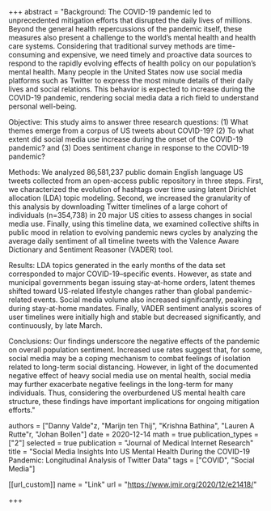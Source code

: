 +++
abstract = "Background:
The COVID-19 pandemic led to unprecedented mitigation efforts that disrupted the daily lives of millions. Beyond the general health repercussions of the pandemic itself, these measures also present a challenge to the world’s mental health and health care systems. Considering that traditional survey methods are time-consuming and expensive, we need timely and proactive data sources to respond to the rapidly evolving effects of health policy on our population’s mental health. Many people in the United States now use social media platforms such as Twitter to express the most minute details of their daily lives and social relations. This behavior is expected to increase during the COVID-19 pandemic, rendering social media data a rich field to understand personal well-being.

Objective:
This study aims to answer three research questions: (1) What themes emerge from a corpus of US tweets about COVID-19? (2) To what extent did social media use increase during the onset of the COVID-19 pandemic? and (3) Does sentiment change in response to the COVID-19 pandemic?

Methods:
We analyzed 86,581,237 public domain English language US tweets collected from an open-access public repository in three steps. First, we characterized the evolution of hashtags over time using latent Dirichlet allocation (LDA) topic modeling. Second, we increased the granularity of this analysis by downloading Twitter timelines of a large cohort of individuals (n=354,738) in 20 major US cities to assess changes in social media use. Finally, using this timeline data, we examined collective shifts in public mood in relation to evolving pandemic news cycles by analyzing the average daily sentiment of all timeline tweets with the Valence Aware Dictionary and Sentiment Reasoner (VADER) tool.

Results:
LDA topics generated in the early months of the data set corresponded to major COVID-19–specific events. However, as state and municipal governments began issuing stay-at-home orders, latent themes shifted toward US-related lifestyle changes rather than global pandemic-related events. Social media volume also increased significantly, peaking during stay-at-home mandates. Finally, VADER sentiment analysis scores of user timelines were initially high and stable but decreased significantly, and continuously, by late March.

Conclusions:
Our findings underscore the negative effects of the pandemic on overall population sentiment. Increased use rates suggest that, for some, social media may be a coping mechanism to combat feelings of isolation related to long-term social distancing. However, in light of the documented negative effect of heavy social media use on mental health, social media may further exacerbate negative feelings in the long-term for many individuals. Thus, considering the overburdened US mental health care structure, these findings have important implications for ongoing mitigation efforts."

authors = ["Danny Valde"z, "Marijn ten Thij", "Krishna Bathina", "Lauren A Rutte"r, "Johan Bollen"]
date = 2020-12-14
math = true
publication_types = ["2"]
selected = true
publication = "Journal of Medical Internet Research"
title = "Social Media Insights Into US Mental Health During the COVID-19 Pandemic: Longitudinal Analysis of Twitter Data"
tags = ["COVID", "Social Media"]


[[url_custom]]
name = "Link"
url = "https://www.jmir.org/2020/12/e21418/"

+++